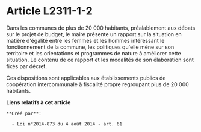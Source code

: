 # Article L2311-1-2

Dans les communes de plus de 20 000 habitants, préalablement aux débats sur le projet de budget, le maire présente un rapport
sur la situation en matière d'égalité entre les femmes et les hommes intéressant le fonctionnement de la commune, les
politiques qu'elle mène sur son territoire et les orientations et programmes de nature à améliorer cette situation. Le
contenu de ce rapport et les modalités de son élaboration sont fixés par décret.

Ces dispositions sont applicables aux établissements publics de coopération intercommunale à fiscalité propre regroupant plus
de 20 000 habitants.

**Liens relatifs à cet article**

	**Créé par**:

	  - Loi n°2014-873 du 4 août 2014 - art. 61
